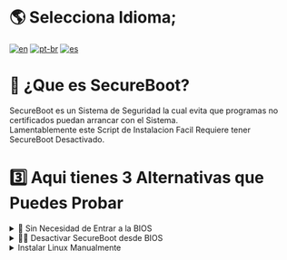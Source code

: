 # 🌎 Selecciona Idioma; 
[![en](https://img.shields.io/badge/English-en-red.svg)](Guides/SecureBoot/SecureBoot.md)
[![pt-br](https://img.shields.io/badge/Português-pt--br-green.svg)](Guides/SecureBoot/SecureBoot.BR.md)
[![es](https://img.shields.io/badge/Espa%C3%B1ol-es-yellow.svg)](Guides/SecureBoot/SecureBoot.ES.md)

# 🔏 ¿Que es SecureBoot?
SecureBoot es un Sistema de Seguridad la cual evita que programas no certificados puedan arrancar con el Sistema. <br>
Lamentablemente este Script de Instalacion Facil Requiere tener SecureBoot Desactivado. 

# 3️⃣ Aqui tienes 3 Alternativas que Puedes Probar
<details>
<summary>🔏 Sin Necesidad de Entrar a la BIOS</summary>
Esto es un Script de Instalacion SemiAutomatica que Requiere una Interaccion. Esto no desactiva SecureBoot, pero Agrega una Llave de uso Global para que los Programas con esta llave Puedan Ejecutarse. <br>
Se instalara Yours Bootloader, una variante de rEFInd que Reemplaza la carpeta BOOT de la particion EFI, esto puede no Funcionar en Computadoras con Firmware del 2024 y Superior.<br>
Aqui un Video demostrativo de lo que debes Hacer;

Esto Reemplazara la Llave de SecureBoot anterior para permitir la Ejecucion de esta Llave/Certificado.

</details>

<details>
<summary>👨‍💻 Desactivar SecureBoot desde BIOS</summary>
La mejor Opcion, Permite la Ejecucion de todo tipo de Sistemas y Aplicaciones al Iniciar la PC.<br>
Para Desactivar SecureBoot con este metodo Deberas Reiniciar la PC, y cuando enciende Deberas Pulsar la Tecla `Setup` que aparece en Pantalla. Suele ser `F2` `F12` o `DEL` <br>
Luego Buscar a travez de las flechas del teclado la Seccion Sistema, Inicio, Seguridad o BOOT y en un Sub Menu debe aparecer SecureBoot, ajustarlo a apagado, guardar y reiniciar. <br>
Esto varia por PC, Aqui dejare unos Ejemplos de algunas marcas;
  
<details>
<summary>Lenovo ThinkPad</summary>
Aqui un Ejemplo en Video de la Propia Lenovo;
<video src="https://github.com/user-attachments/assets/1517bb59-abd1-43a2-9a51-0ef32ccd21db">
</details>
<details>
<summary>HP</summary>
Deberas Reiniciar tu PC y cuando encienda la pantalla pulsar Rapidamente la tecla `ESC` y aparecera este menu <br>
<img src="https://github.com/user-attachments/assets/61ba5f8b-7b1d-4323-94c2-36a757129b33"> <br>
Luego Tendras que Elegir `F10` <br>
Se Abrira un menu gris. Con las Flechitas del teclado Deberas ir a la Seccion "Seguridad del Sistema" y seleccionar "Opciones de Inicio" <br>
<img src="https://github.com/user-attachments/assets/52cbe76b-4613-430e-840c-bf8828a8ebc8"> <br>
Luego `Enter` en SecureBoot y Ajustarlo a Desactivado. <br>
<img src="https://github.com/user-attachments/assets/dc00844f-1067-47c1-afed-32c128222120"> <br>
Ahora Pulsa `F10` o ir hasta la Seccion Guardar y Reiniciar. Reinicia y Todo Listo.
</details>

<details>
<summary>Gigabyte</summary>
Deberas Reiniciar y cuando esta enciende pulsar la tecla `DEL` para mostrar el menu. Luego ir a la Seccion Sistema o BIOS y Seleccionar SecureBoot <br>
<img src="https://github.com/user-attachments/assets/284ecb93-4284-42af-b042-0a15faf6a894"> <br>
Luego seleccionar SecureBoot, enter y Disable/OFF. <br>
<img src="https://github.com/user-attachments/assets/cbff9304-1fb4-455f-9808-a8ccc3c93659"> <br>
Ahora ir a Guardar y Reiniciar.


</details>

</details>



<details>
<summary>Instalar Linux Manualmente</summary>

</details>
